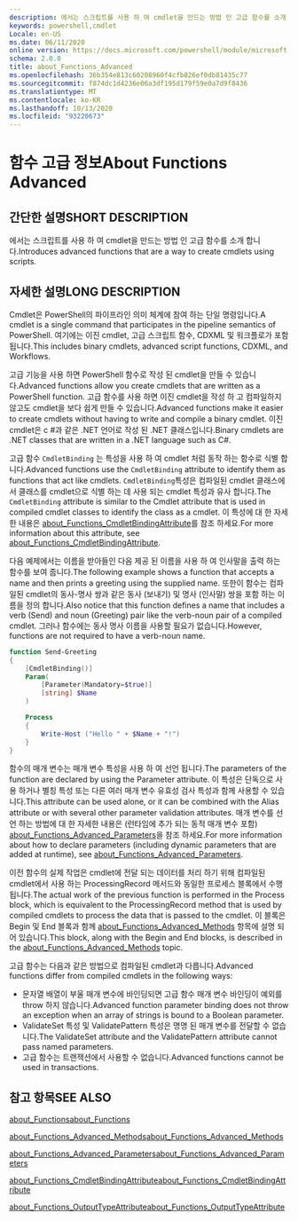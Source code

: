 ```yaml
---
description: 에서는 스크립트를 사용 하 여 cmdlet을 만드는 방법 인 고급 함수를 소개 합니다.
keywords: powershell,cmdlet
Locale: en-US
ms.date: 06/11/2020
online version: https://docs.microsoft.com/powershell/module/microsoft.powershell.core/about/about_functions_advanced?view=powershell-7&WT.mc_id=ps-gethelp
schema: 2.0.0
title: about_Functions_Advanced
ms.openlocfilehash: 36b354e813c60208960f4cfb826ef0db81435c77
ms.sourcegitcommit: f874dc1d4236e06a3df195d179f59e0a7d9f8436
ms.translationtype: MT
ms.contentlocale: ko-KR
ms.lasthandoff: 10/13/2020
ms.locfileid: "93220673"
---
```

# <a name="about-functions-advanced"></a><span data-ttu-id="30528-104">함수 고급 정보</span><span class="sxs-lookup"><span data-stu-id="30528-104">About Functions Advanced</span></span>

## <a name="short-description"></a><span data-ttu-id="30528-105">간단한 설명</span><span class="sxs-lookup"><span data-stu-id="30528-105">SHORT DESCRIPTION</span></span>
<span data-ttu-id="30528-106">에서는 스크립트를 사용 하 여 cmdlet을 만드는 방법 인 고급 함수를 소개 합니다.</span><span class="sxs-lookup"><span data-stu-id="30528-106">Introduces advanced functions that are a way to create cmdlets using scripts.</span></span>

## <a name="long-description"></a><span data-ttu-id="30528-107">자세한 설명</span><span class="sxs-lookup"><span data-stu-id="30528-107">LONG DESCRIPTION</span></span>

<span data-ttu-id="30528-108">Cmdlet은 PowerShell의 파이프라인 의미 체계에 참여 하는 단일 명령입니다.</span><span class="sxs-lookup"><span data-stu-id="30528-108">A cmdlet is a single command that participates in the pipeline semantics of PowerShell.</span></span> <span data-ttu-id="30528-109">여기에는 이진 cmdlet, 고급 스크립트 함수, CDXML 및 워크플로가 포함 됩니다.</span><span class="sxs-lookup"><span data-stu-id="30528-109">This includes binary cmdlets, advanced script functions, CDXML, and Workflows.</span></span>

<span data-ttu-id="30528-110">고급 기능을 사용 하면 PowerShell 함수로 작성 된 cmdlet을 만들 수 있습니다.</span><span class="sxs-lookup"><span data-stu-id="30528-110">Advanced functions allow you create cmdlets that are written as a PowerShell function.</span></span> <span data-ttu-id="30528-111">고급 함수를 사용 하면 이진 cmdlet을 작성 하 고 컴파일하지 않고도 cmdlet을 보다 쉽게 만들 수 있습니다.</span><span class="sxs-lookup"><span data-stu-id="30528-111">Advanced functions make it easier to create cmdlets without having to write and compile a binary cmdlet.</span></span> <span data-ttu-id="30528-112">이진 cmdlet은 c #과 같은 .NET 언어로 작성 된 .NET 클래스입니다.</span><span class="sxs-lookup"><span data-stu-id="30528-112">Binary cmdlets are .NET classes that are written in a .NET language such as C#.</span></span>

<span data-ttu-id="30528-113">고급 함수 `CmdletBinding` 는 특성을 사용 하 여 cmdlet 처럼 동작 하는 함수로 식별 합니다.</span><span class="sxs-lookup"><span data-stu-id="30528-113">Advanced functions use the `CmdletBinding` attribute to identify them as functions that act like cmdlets.</span></span> <span data-ttu-id="30528-114">`CmdletBinding`특성은 컴파일된 cmdlet 클래스에서 클래스를 cmdlet으로 식별 하는 데 사용 되는 cmdlet 특성과 유사 합니다.</span><span class="sxs-lookup"><span data-stu-id="30528-114">The `CmdletBinding` attribute is similar to the Cmdlet attribute that is used in compiled cmdlet classes to identify the class as a cmdlet.</span></span> <span data-ttu-id="30528-115">이 특성에 대 한 자세한 내용은 [about_Functions_CmdletBindingAttribute](about_Functions_CmdletBindingAttribute.md)를 참조 하세요.</span><span class="sxs-lookup"><span data-stu-id="30528-115">For more information about this attribute, see [about_Functions_CmdletBindingAttribute](about_Functions_CmdletBindingAttribute.md).</span></span>

<span data-ttu-id="30528-116">다음 예제에서는 이름을 받아들인 다음 제공 된 이름을 사용 하 여 인사말을 출력 하는 함수를 보여 줍니다.</span><span class="sxs-lookup"><span data-stu-id="30528-116">The following example shows a function that accepts a name and then prints a greeting using the supplied name.</span></span> <span data-ttu-id="30528-117">또한이 함수는 컴파일된 cmdlet의 동사-명사 쌍과 같은 동사 (보내기) 및 명사 (인사말) 쌍을 포함 하는 이름을 정의 합니다.</span><span class="sxs-lookup"><span data-stu-id="30528-117">Also notice that this function defines a name that includes a verb (Send) and noun (Greeting) pair like the verb-noun pair of a compiled cmdlet.</span></span> <span data-ttu-id="30528-118">그러나 함수에는 동사 명사 이름을 사용할 필요가 없습니다.</span><span class="sxs-lookup"><span data-stu-id="30528-118">However, functions are not required to have a verb-noun name.</span></span>

```powershell
function Send-Greeting
{
    [CmdletBinding()]
    Param(
        [Parameter(Mandatory=$true)]
        [string] $Name
    )

    Process
    {
        Write-Host ("Hello " + $Name + "!")
    }
}
```

<span data-ttu-id="30528-119">함수의 매개 변수는 매개 변수 특성을 사용 하 여 선언 됩니다.</span><span class="sxs-lookup"><span data-stu-id="30528-119">The parameters of the function are declared by using the Parameter attribute.</span></span>
<span data-ttu-id="30528-120">이 특성은 단독으로 사용 하거나 별칭 특성 또는 다른 여러 매개 변수 유효성 검사 특성과 함께 사용할 수 있습니다.</span><span class="sxs-lookup"><span data-stu-id="30528-120">This attribute can be used alone, or it can be combined with the Alias attribute or with several other parameter validation attributes.</span></span> <span data-ttu-id="30528-121">매개 변수를 선언 하는 방법에 대 한 자세한 내용은 (런타임에 추가 되는 동적 매개 변수 포함) [about_Functions_Advanced_Parameters](about_Functions_Advanced_Parameters.md)을 참조 하세요.</span><span class="sxs-lookup"><span data-stu-id="30528-121">For more information about how to declare parameters (including dynamic parameters that are added at runtime), see [about_Functions_Advanced_Parameters](about_Functions_Advanced_Parameters.md).</span></span>

<span data-ttu-id="30528-122">이전 함수의 실제 작업은 cmdlet에 전달 되는 데이터를 처리 하기 위해 컴파일된 cmdlet에서 사용 하는 ProcessingRecord 메서드와 동일한 프로세스 블록에서 수행 됩니다.</span><span class="sxs-lookup"><span data-stu-id="30528-122">The actual work of the previous function is performed in the Process block, which is equivalent to the ProcessingRecord method that is used by compiled cmdlets to process the data that is passed to the cmdlet.</span></span> <span data-ttu-id="30528-123">이 블록은 Begin 및 End 블록과 함께 [about_Functions_Advanced_Methods](about_Functions_Advanced_Methods.md) 항목에 설명 되어 있습니다.</span><span class="sxs-lookup"><span data-stu-id="30528-123">This block, along with the Begin and End blocks, is described in the [about_Functions_Advanced_Methods](about_Functions_Advanced_Methods.md) topic.</span></span>

<span data-ttu-id="30528-124">고급 함수는 다음과 같은 방법으로 컴파일된 cmdlet과 다릅니다.</span><span class="sxs-lookup"><span data-stu-id="30528-124">Advanced functions differ from compiled cmdlets in the following ways:</span></span>

- <span data-ttu-id="30528-125">문자열 배열이 부울 매개 변수에 바인딩되면 고급 함수 매개 변수 바인딩이 예외를 throw 하지 않습니다.</span><span class="sxs-lookup"><span data-stu-id="30528-125">Advanced function parameter binding does not throw an exception when an array of strings is bound to a Boolean parameter.</span></span>
- <span data-ttu-id="30528-126">ValidateSet 특성 및 ValidatePattern 특성은 명명 된 매개 변수를 전달할 수 없습니다.</span><span class="sxs-lookup"><span data-stu-id="30528-126">The ValidateSet attribute and the ValidatePattern attribute cannot pass named parameters.</span></span>
- <span data-ttu-id="30528-127">고급 함수는 트랜잭션에서 사용할 수 없습니다.</span><span class="sxs-lookup"><span data-stu-id="30528-127">Advanced functions cannot be used in transactions.</span></span>

## <a name="see-also"></a><span data-ttu-id="30528-128">참고 항목</span><span class="sxs-lookup"><span data-stu-id="30528-128">SEE ALSO</span></span>

[<span data-ttu-id="30528-129">about_Functions</span><span class="sxs-lookup"><span data-stu-id="30528-129">about_Functions</span></span>](about_Functions.md)

[<span data-ttu-id="30528-130">about_Functions_Advanced_Methods</span><span class="sxs-lookup"><span data-stu-id="30528-130">about_Functions_Advanced_Methods</span></span>](about_Functions_Advanced_Methods.md)

[<span data-ttu-id="30528-131">about_Functions_Advanced_Parameters</span><span class="sxs-lookup"><span data-stu-id="30528-131">about_Functions_Advanced_Parameters</span></span>](about_Functions_Advanced_Parameters.md)

[<span data-ttu-id="30528-132">about_Functions_CmdletBindingAttribute</span><span class="sxs-lookup"><span data-stu-id="30528-132">about_Functions_CmdletBindingAttribute</span></span>](about_Functions_CmdletBindingAttribute.md)

[<span data-ttu-id="30528-133">about_Functions_OutputTypeAttribute</span><span class="sxs-lookup"><span data-stu-id="30528-133">about_Functions_OutputTypeAttribute</span></span>](about_Functions_OutputTypeAttribute.md)
